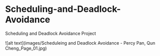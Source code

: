 # Scheduling-and-Deadlock-Avoidance
Scheduling and Deadlock Avoidance Project


![alt text](images/Scheduleing and Deadlock Avoidance - Percy Pan, Qun Cheng_Page_01.jpg)
